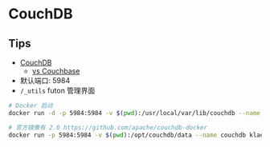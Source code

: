 # CouchDB

## Tips
* [CouchDB](https://github.com/apache/couchdb)
  * [vs Couchbase](https://www.couchbase.com/couchbase-vs-couchdb)
* 默认端口: 5984
* `/_utils` futon 管理界面
```bash
# Docker 启动
docker run -d -p 5984:5984 -v $(pwd):/usr/local/var/lib/couchdb --name couchdb couchdb

# 官方镜像有 2.0 https://github.com/apache/couchdb-docker
docker run -p 5984:5984 -v $(pwd):/opt/couchdb/data --name couchdb klaemo/couchdb
```

